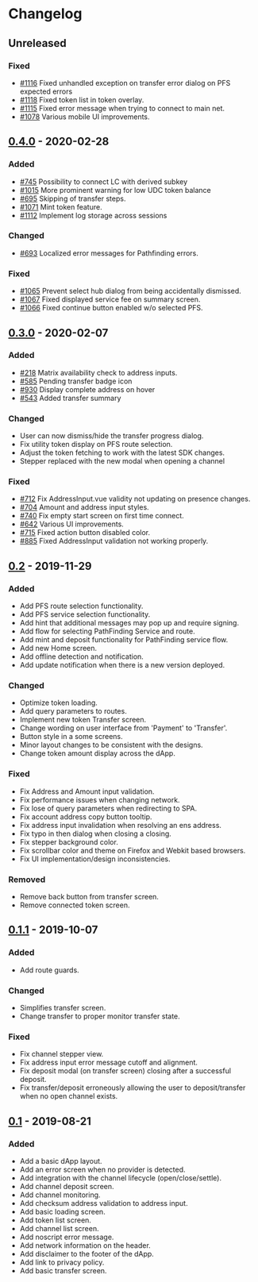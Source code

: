 # Changelog

## Unreleased
### Fixed
- [#1116] Fixed unhandled exception on transfer error dialog on PFS expected errors
- [#1118] Fixed token list in token overlay.
- [#1115] Fixed error message when trying to connect to main net.
- [#1078] Various mobile UI improvements.

[#1078]: https://github.com/raiden-network/light-client/issues/1078
[#1118]: https://github.com/raiden-network/light-client/issues/1118
[#1115]: https://github.com/raiden-network/light-client/issues/1115
[#1116]: https://github.com/raiden-network/light-client/issues/1116

## [0.4.0] - 2020-02-28
### Added
- [#745] Possibility to connect LC with derived subkey
- [#1015] More prominent warning for low UDC token balance
- [#695] Skipping of transfer steps.
- [#1071] Mint token feature.
- [#1112] Implement log storage across sessions

### Changed
- [#693] Localized error messages for Pathfinding errors.

### Fixed
- [#1065] Prevent select hub dialog from being accidentally dismissed.
- [#1067] Fixed displayed service fee on summary screen.
- [#1066] Fixed continue button enabled w/o selected PFS.


[#1112]: https://github.com/raiden-network/light-client/issues/1112
[#1066]: https://github.com/raiden-network/light-client/issues/1066
[#745]: https://github.com/raiden-network/light-client/issues/745
[#1065]: https://github.com/raiden-network/light-client/issues/1065
[#1067]: https://github.com/raiden-network/light-client/issues/1067
[#1071]: https://github.com/raiden-network/light-client/issues/1071
[#1015]: https://github.com/raiden-network/light-client/issues/1015
[#695]: https://github.com/raiden-network/light-client/issues/695
[#693]: https://github.com/raiden-network/light-client/issues/693


## [0.3.0] - 2020-02-07
### Added
- [#218] Matrix availability check to address inputs.
- [#585] Pending transfer badge icon
- [#930] Display complete address on hover
- [#543] Added transfer summary

### Changed
- User can now dismiss/hide the transfer progress dialog.
- Fix utility token display on PFS route selection.
- Adjust the token fetching to work with the latest SDK changes.
- Stepper replaced with the new modal when opening a channel

### Fixed
- [#712] Fix AddressInput.vue validity not updating on presence changes.
- [#704] Amount and address input styles.
- [#740] Fix empty start screen on first time connect.
- [#642] Various UI improvements.
- [#715] Fixed action button disabled color.
- [#885] Fixed AddressInput validation not working properly.

[#885]: https://github.com/raiden-network/light-client/issues/885
[#740]: https://github.com/raiden-network/light-client/issues/740
[#712]: https://github.com/raiden-network/light-client/issues/712
[#704]: https://github.com/raiden-network/light-client/issues/704
[#218]: https://github.com/raiden-network/light-client/issues/218
[#585]: https://github.com/raiden-network/light-client/issues/585
[#642]: https://github.com/raiden-network/light-client/issues/642
[#715]: https://github.com/raiden-network/light-client/issues/715
[#930]: https://github.com/raiden-network/light-client/issues/930
[#543]: https://github.com/raiden-network/light-client/issues/543

## [0.2] - 2019-11-29
### Added
- Add PFS route selection functionality.
- Add PFS service selection functionality.
- Add hint that additional messages may pop up and require signing.
- Add flow for selecting PathFinding Service and route. 
- Add mint and deposit functionality for PathFinding service flow.
- Add new Home screen.
- Add offline detection and notification.
- Add update notification when there is a new version deployed.

### Changed
- Optimize token loading.
- Add query parameters to routes.
- Implement new token Transfer screen.
- Change wording on user interface from 'Payment' to 'Transfer'.
- Button style in a some screens.
- Minor layout changes to be consistent with the designs.
- Change token amount display across the dApp.

### Fixed
- Fix Address and Amount input validation.
- Fix performance issues when changing network.
- Fix lose of query parameters when redirecting to SPA.
- Fix account address copy button tooltip.
- Fix address input invalidation when resolving an ens address.
- Fix typo in then dialog when closing a closing.
- Fix stepper background color.
- Fix scrollbar color and theme on Firefox and Webkit based browsers.
- Fix UI implementation/design inconsistencies. 

### Removed 
- Remove back button from transfer screen.
- Remove connected token screen.

## [0.1.1] - 2019-10-07
### Added
- Add route guards.

### Changed
- Simplifies transfer screen.
- Change transfer to proper monitor transfer state.

### Fixed
- Fix channel stepper view.
- Fix address input error message cutoff and alignment.
- Fix deposit modal (on transfer screen) closing after a successful deposit.
- Fix transfer/deposit erroneously allowing the user to deposit/transfer when no open channel exists.

## [0.1] - 2019-08-21

### Added
- Add a basic dApp layout.
- Add an error screen when no provider is detected.
- Add integration with the channel lifecycle (open/close/settle).
- Add channel deposit screen. 
- Add channel monitoring.
- Add checksum address validation to address input.
- Add basic loading screen.
- Add token list screen.
- Add channel list screen.
- Add noscript error message.
- Add network information on the header.
- Add disclaimer to the footer of the dApp.
- Add link to privacy policy.
- Add basic transfer screen.

[Unreleased]: https://github.com/raiden-network/light-client/compare/v0.4.0...HEAD
[0.4.0]: https://github.com/raiden-network/light-client/compare/v0.3.0...v0.4.0
[0.3.0]: https://github.com/raiden-network/light-client/compare/v0.2...v0.3.0
[0.2]: https://github.com/raiden-network/light-client/compare/v0.1.1...v0.2
[0.1.1]: https://github.com/raiden-network/light-client/compare/v0.1...v0.1.1
[0.1]: https://github.com/raiden-network/light-client/releases/tag/v0.1
